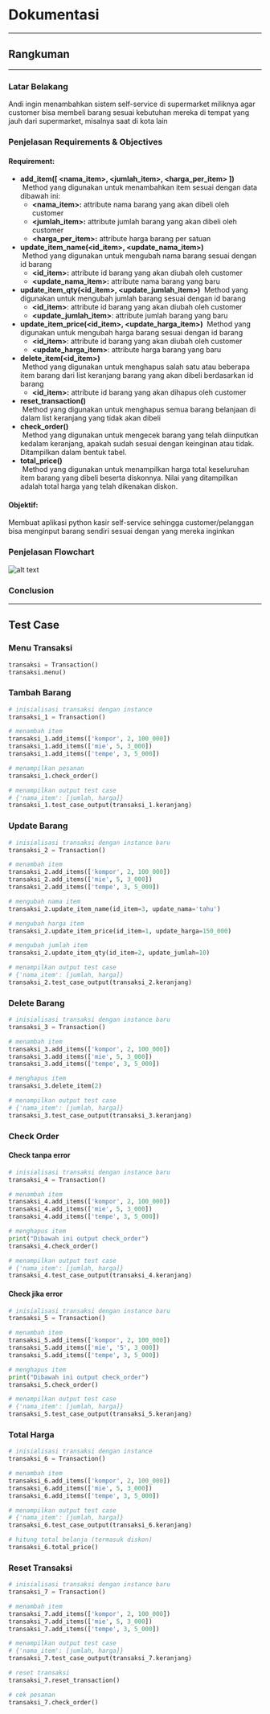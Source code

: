# Dokumentasi
---
## Rangkuman

---
### Latar Belakang
Andi ingin menambahkan sistem self-service di supermarket miliknya agar customer bisa membeli barang sesuai kebutuhan mereka di tempat yang jauh dari supermarket, misalnya saat di kota lain

### Penjelasan Requirements & Objectives
#### Requirement:
- **add_item([ <nama_item>, <jumlah_item>, <harga_per_item> ])** <br/>
&nbsp;Method yang digunakan untuk menambahkan item sesuai dengan data dibawah ini:
  - **<nama_item>:** attribute nama barang yang akan dibeli oleh customer
  - **<jumlah_item>:** attribute jumlah barang yang akan dibeli oleh customer
  - **<harga_per_item>:** attribute harga barang per satuan
- **update_item_name(<id_item>, <update_nama_item>)** <br/>
&nbsp;Method yang digunakan untuk mengubah nama barang sesuai dengan id barang
	- **<id_item>:** attribute id barang yang akan diubah oleh customer
	- **<update_nama_item>:** attribute nama barang yang baru
- **update_item_qty(<id_item>, <update_jumlah_item>)**
&nbsp;Method yang digunakan untuk mengubah jumlah barang sesuai dengan id barang
	- **<id_item>**: attribute id barang yang akan diubah oleh customer
	- **<update_jumlah_item>**: attribute jumlah barang yang baru
- **update_item_price(<id_item>, <update_harga_item>)**
&nbsp;Method yang digunakan untuk mengubah harga barang sesuai dengan id barang
	- **<id_item>**: attribute id barang yang akan diubah oleh customer
	-	**<update_harga_item>**: attribute harga barang yang baru
- **delete_item(<id_item>)** <br/>
&nbsp;Method yang digunakan untuk menghapus salah satu atau beberapa item barang dari list keranjang barang yang akan dibeli berdasarkan id barang
  - **<id_item>:** attribute id barang yang akan dihapus oleh customer
- **reset_transaction()** <br/>
&nbsp;Method yang digunakan untuk menghapus semua barang belanjaan di dalam list keranjang yang tidak akan dibeli
- **check_order()** <br/>
&nbsp;Method yang digunakan untuk mengecek barang yang telah diinputkan kedalam keranjang, apakah sudah sesuai dengan keinginan atau tidak. Ditampilkan dalam bentuk tabel.
- **total_price()** <br/>
&nbsp;Method yang digunakan untuk menampilkan harga total keseluruhan item barang yang dibeli beserta diskonnya. Nilai yang ditampilkan adalah total harga yang telah dikenakan diskon.

#### Objektif:
Membuat aplikasi python kasir self-service sehingga customer/pelanggan bisa menginput barang sendiri sesuai dengan yang mereka inginkan

### Penjelasan Flowchart
![alt text]((https://github.com/Ridwanridzi/Pacmann_Kasir/blob/main/flowchart.png?raw=true))

### Conclusion

---

## Test Case

### Menu Transaksi
```python
transaksi = Transaction()
transaksi.menu()
```

### Tambah Barang
```python
# inisialisasi transaksi dengan instance
transaksi_1 = Transaction()

# menambah item
transaksi_1.add_items(['kompor', 2, 100_000])
transaksi_1.add_items(['mie', 5, 3_000])
transaksi_1.add_items(['tempe', 3, 5_000])

# menampilkan pesanan
transaksi_1.check_order()

# menampilkan output test case
# {'nama_item': [jumlah, harga]}
transaksi_1.test_case_output(transaksi_1.keranjang)
```
### Update Barang
```python
# inisialisasi transaksi dengan instance baru
transaksi_2 = Transaction()

# menambah item
transaksi_2.add_items(['kompor', 2, 100_000])
transaksi_2.add_items(['mie', 5, 3_000])
transaksi_2.add_items(['tempe', 3, 5_000])

# mengubah nama item
transaksi_2.update_item_name(id_item=3, update_nama='tahu')

# mengubah harga item
transaksi_2.update_item_price(id_item=1, update_harga=150_000)

# mengubah jumlah item
transaksi_2.update_item_qty(id_item=2, update_jumlah=10)

# menampilkan output test case
# {'nama_item': [jumlah, harga]}
transaksi_2.test_case_output(transaksi_2.keranjang)
```
### Delete Barang
```python
# inisialisasi transaksi dengan instance baru
transaksi_3 = Transaction()

# menambah item
transaksi_3.add_items(['kompor', 2, 100_000])
transaksi_3.add_items(['mie', 5, 3_000])
transaksi_3.add_items(['tempe', 3, 5_000])

# menghapus item
transaksi_3.delete_item(2)

# menampilkan output test case
# {'nama_item': [jumlah, harga]}
transaksi_3.test_case_output(transaksi_3.keranjang)
```
### Check Order

#### Check tanpa error
```python
# inisialisasi transaksi dengan instance baru
transaksi_4 = Transaction()

# menambah item
transaksi_4.add_items(['kompor', 2, 100_000])
transaksi_4.add_items(['mie', 5, 3_000])
transaksi_4.add_items(['tempe', 3, 5_000])

# menghapus item
print("Dibawah ini output check_order")
transaksi_4.check_order()

# menampilkan output test case
# {'nama_item': [jumlah, harga]}
transaksi_4.test_case_output(transaksi_4.keranjang)
```
#### Check jika error
```python
# inisialisasi transaksi dengan instance baru
transaksi_5 = Transaction()

# menambah item
transaksi_5.add_items(['kompor', 2, 100_000])
transaksi_5.add_items(['mie', '5', 3_000])
transaksi_5.add_items(['tempe', 3, 5_000])

# menghapus item
print("Dibawah ini output check_order")
transaksi_5.check_order()

# menampilkan output test case
# {'nama_item': [jumlah, harga]}
transaksi_5.test_case_output(transaksi_5.keranjang)
```
### Total Harga
```python
# inisialisasi transaksi dengan instance
transaksi_6 = Transaction()

# menambah item
transaksi_6.add_items(['kompor', 2, 100_000])
transaksi_6.add_items(['mie', 5, 3_000])
transaksi_6.add_items(['tempe', 3, 5_000])

# menampilkan output test case
# {'nama_item': [jumlah, harga]}
transaksi_6.test_case_output(transaksi_6.keranjang)

# hitung total belanja (termasuk diskon)
transaksi_6.total_price()
```
### Reset Transaksi
```python
# inisialisasi transaksi dengan instance baru
transaksi_7 = Transaction()

# menambah item
transaksi_7.add_items(['kompor', 2, 100_000])
transaksi_7.add_items(['mie', 5, 3_000])
transaksi_7.add_items(['tempe', 3, 5_000])

# menampilkan output test case
# {'nama_item': [jumlah, harga]}
transaksi_7.test_case_output(transaksi_7.keranjang)

# reset transaksi
transaksi_7.reset_transaction()

# cek pesanan
transaksi_7.check_order()
```
